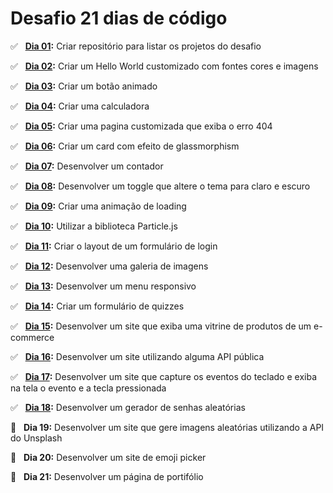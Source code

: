 # Desafio 21 dias de código

✅ &nbsp; **[Dia 01](https://github.com/AntonioPedro9/21-dias-de-codigo):** Criar repositório para listar os projetos do desafio <br />

✅ &nbsp; **[Dia 02](https://antoniopedro9.github.io/21-dias-de-codigo/02/index.html):** Criar um Hello World customizado com fontes cores e imagens <br />

✅ &nbsp; **[Dia 03](https://antoniopedro9.github.io/21-dias-de-codigo/03/index.html):** Criar um botão animado <br />

✅ &nbsp; **[Dia 04](https://antoniopedro9.github.io/21-dias-de-codigo/04/index.html):** Criar uma calculadora <br />

✅ &nbsp; **[Dia 05](https://antoniopedro9.github.io/21-dias-de-codigo/05/index.html):** Criar uma pagina customizada que exiba o erro 404 <br/>

✅ &nbsp; **[Dia 06](https://antoniopedro9.github.io/21-dias-de-codigo/06/index.html):** Criar um card com efeito de glassmorphism <br/>

✅ &nbsp; **[Dia 07](https://antoniopedro9.github.io/21-dias-de-codigo/07/index.html):** Desenvolver um contador <br/>

✅ &nbsp; **[Dia 08](https://antoniopedro9.github.io/21-dias-de-codigo/08/index.html):** Desenvolver um toggle que altere o tema para claro e escuro <br/>

✅ &nbsp; **[Dia 09](https://antoniopedro9.github.io/21-dias-de-codigo/09/index.html):** Criar uma animação de loading <br/>

✅ &nbsp; **[Dia 10](https://antoniopedro9.github.io/21-dias-de-codigo/10/index.html):** Utilizar a biblioteca Particle.js <br/>

✅ &nbsp; **[Dia 11](https://antoniopedro9.github.io/21-dias-de-codigo/11/index.html):** Criar o layout de um formulário de login <br/>

✅ &nbsp; **[Dia 12](https://antoniopedro9.github.io/21-dias-de-codigo/12/index.html):** Desenvolver uma galeria de imagens <br/>

✅ &nbsp; **[Dia 13](https://antoniopedro9.github.io/21-dias-de-codigo/13/index.html):** Desenvolver um menu responsivo <br/>

✅ &nbsp; **[Dia 14](https://antoniopedro9.github.io/21-dias-de-codigo/14/index.html):** Criar um formulário de quizzes <br/>

✅ &nbsp; **[Dia 15](https://antoniopedro9.github.io/21-dias-de-codigo/15/index.html):** Desenvolver um site que exiba uma vitrine de produtos de um e-commerce <br/>

✅ &nbsp; **[Dia 16](https://antoniopedro9.github.io/21-dias-de-codigo/16/index.html):** Desenvolver um site utilizando alguma API pública <br/>

✅ &nbsp; **[Dia 17](https://antoniopedro9.github.io/21-dias-de-codigo/17/index.html):** Desenvolver um site que capture os eventos do teclado e exiba na tela o evento e a tecla pressionada <br/>

✅ &nbsp; **[Dia 18](https://antoniopedro9.github.io/21-dias-de-codigo/18/index.html):** Desenvolver um gerador de senhas aleatórias <br/>

🔲 &nbsp; **Dia 19:** Desenvolver um site que gere imagens aleatórias utilizando a API do Unsplash <br/>

🔲 &nbsp; **Dia 20:** Desenvolver um site de emoji picker <br/>

🔲 &nbsp; **Dia 21:** Desenvolver um página de portifólio <br/>
